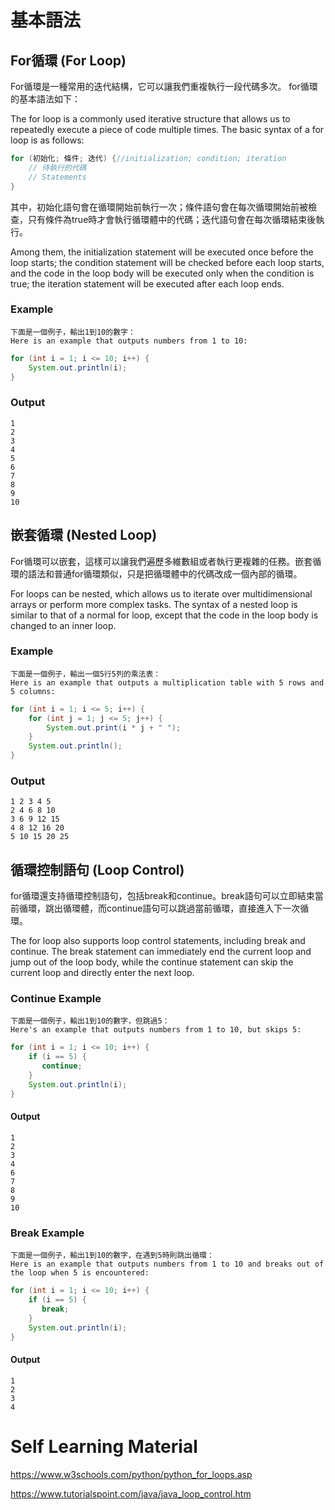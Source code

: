 # 基本語法
## For循環 (For Loop)
For循環是一種常用的迭代結構，它可以讓我們重複執行一段代碼多次。 for循環的基本語法如下：

The for loop is a commonly used iterative structure that allows us to repeatedly execute a piece of code multiple times. The basic syntax of a for loop is as follows:
```Java
for (初始化; 條件; 迭代) {//initialization; condition; iteration
    // 待執行的代碼
    // Statements
}
```
其中，初始化語句會在循環開始前執行一次；條件語句會在每次循環開始前被檢查，只有條件為true時才會執行循環體中的代碼；迭代語句會在每次循環結束後執行。

Among them, the initialization statement will be executed once before the loop starts; the condition statement will be checked before each loop starts, and the code in the loop body will be executed only when the condition is true; the iteration statement will be executed after each loop ends.
### Example
    下面是一個例子，輸出1到10的數字：
    Here is an example that outputs numbers from 1 to 10:
```Java
for (int i = 1; i <= 10; i++) {
    System.out.println(i);
}
```
### Output
    1
    2
    3
    4
    5
    6
    7
    8
    9
    10
## 嵌套循環 (Nested Loop)
For循環可以嵌套，這樣可以讓我們遍歷多維數組或者執行更複雜的任務。嵌套循環的語法和普通for循環類似，只是把循環體中的代碼改成一個內部的循環。

For loops can be nested, which allows us to iterate over multidimensional arrays or perform more complex tasks. The syntax of a nested loop is similar to that of a normal for loop, except that the code in the loop body is changed to an inner loop.
### Example
    下面是一個例子，輸出一個5行5列的乘法表：
    Here is an example that outputs a multiplication table with 5 rows and 5 columns:
```Java
for (int i = 1; i <= 5; i++) {
    for (int j = 1; j <= 5; j++) {
        System.out.print(i * j + " ");
    }
    System.out.println();
}
```
### Output
    1 2 3 4 5 
    2 4 6 8 10 
    3 6 9 12 15 
    4 8 12 16 20 
    5 10 15 20 25 
## 循環控制語句 (Loop Control)
for循環還支持循環控制語句，包括break和continue。break語句可以立即結束當前循環，跳出循環體，而continue語句可以跳過當前循環，直接進入下一次循環。

The for loop also supports loop control statements, including break and continue. The break statement can immediately end the current loop and jump out of the loop body, while the continue statement can skip the current loop and directly enter the next loop.
### Continue Example
    下面是一個例子，輸出1到10的數字，但跳過5：
    Here's an example that outputs numbers from 1 to 10, but skips 5:
```java
for (int i = 1; i <= 10; i++) {
    if (i == 5) {
       continue;
    }
    System.out.println(i);
}
```
#### Output
    1
    2
    3
    4
    6
    7
    8
    9
    10
### Break Example
    下面是一個例子，輸出1到10的數字，在遇到5時則跳出循環：
    Here is an example that outputs numbers from 1 to 10 and breaks out of the loop when 5 is encountered:
```java
for (int i = 1; i <= 10; i++) {
    if (i == 5) {
       break;
    }
    System.out.println(i);
}
```
#### Output
    1
    2
    3
    4
# Self Learning Material
https://www.w3schools.com/python/python_for_loops.asp

https://www.tutorialspoint.com/java/java_loop_control.htm
